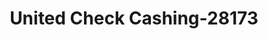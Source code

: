 ---
f_zip-code: 6810
f_state-code: CT
title: United Check Cashing-28173
f_phone: 203-798-0867
f_city-only: White Street Danbur
f_address: 6 White Street Danbur
f_location-unique-id: '28173'
slug: united-check-cashing-28173
updated-on: '2024-05-30T13:46:58.046Z'
created-on: '2024-05-30T13:36:59.803Z'
published-on: '2024-05-30T13:54:32.469Z'
f_city-state: cms/city/white-street-danbur-ct.md
f_company: cms/company/united-check-cashing.md
f_state: cms/state/connecticut.md
layout: '[payday-loan].html'
tags: payday-loan
---